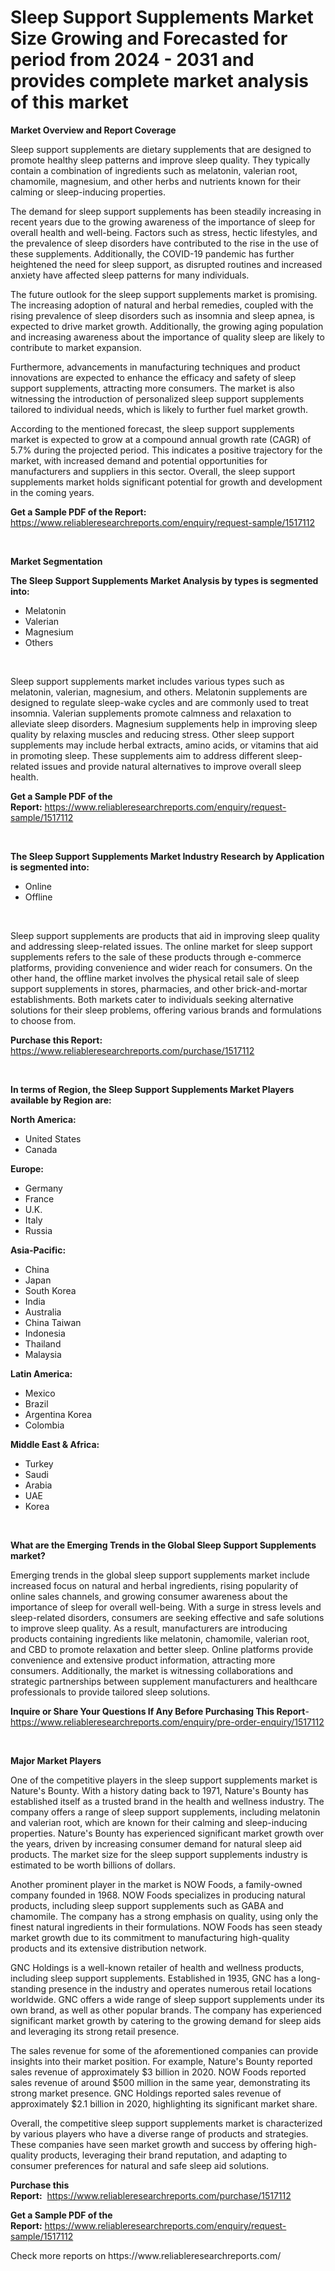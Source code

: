 <p><h1>Sleep Support Supplements Market Size Growing and Forecasted for period from 2024 - 2031 and provides complete market analysis of this market</h1></p><p><strong>Market Overview and Report Coverage</strong></p>
<p><p>Sleep support supplements are dietary supplements that are designed to promote healthy sleep patterns and improve sleep quality. They typically contain a combination of ingredients such as melatonin, valerian root, chamomile, magnesium, and other herbs and nutrients known for their calming or sleep-inducing properties. </p><p>The demand for sleep support supplements has been steadily increasing in recent years due to the growing awareness of the importance of sleep for overall health and well-being. Factors such as stress, hectic lifestyles, and the prevalence of sleep disorders have contributed to the rise in the use of these supplements. Additionally, the COVID-19 pandemic has further heightened the need for sleep support, as disrupted routines and increased anxiety have affected sleep patterns for many individuals.</p><p>The future outlook for the sleep support supplements market is promising. The increasing adoption of natural and herbal remedies, coupled with the rising prevalence of sleep disorders such as insomnia and sleep apnea, is expected to drive market growth. Additionally, the growing aging population and increasing awareness about the importance of quality sleep are likely to contribute to market expansion.</p><p>Furthermore, advancements in manufacturing techniques and product innovations are expected to enhance the efficacy and safety of sleep support supplements, attracting more consumers. The market is also witnessing the introduction of personalized sleep support supplements tailored to individual needs, which is likely to further fuel market growth.</p><p>According to the mentioned forecast, the sleep support supplements market is expected to grow at a compound annual growth rate (CAGR) of 5.7% during the projected period. This indicates a positive trajectory for the market, with increased demand and potential opportunities for manufacturers and suppliers in this sector. Overall, the sleep support supplements market holds significant potential for growth and development in the coming years.</p></p>
<p><strong>Get a Sample PDF of the Report:</strong> <a href="https://www.reliableresearchreports.com/enquiry/request-sample/1517112">https://www.reliableresearchreports.com/enquiry/request-sample/1517112</a></p>
<p>&nbsp;</p>
<p><strong>Market Segmentation</strong></p>
<p><strong>The Sleep Support Supplements Market Analysis by types is segmented into:</strong></p>
<p><ul><li>Melatonin</li><li>Valerian</li><li>Magnesium</li><li>Others</li></ul></p>
<p>&nbsp;</p>
<p><p>Sleep support supplements market includes various types such as melatonin, valerian, magnesium, and others. Melatonin supplements are designed to regulate sleep-wake cycles and are commonly used to treat insomnia. Valerian supplements promote calmness and relaxation to alleviate sleep disorders. Magnesium supplements help in improving sleep quality by relaxing muscles and reducing stress. Other sleep support supplements may include herbal extracts, amino acids, or vitamins that aid in promoting sleep. These supplements aim to address different sleep-related issues and provide natural alternatives to improve overall sleep health.</p></p>
<p><strong>Get a Sample PDF of the Report:</strong>&nbsp;<a href="https://www.reliableresearchreports.com/enquiry/request-sample/1517112">https://www.reliableresearchreports.com/enquiry/request-sample/1517112</a></p>
<p>&nbsp;</p>
<p><strong>The Sleep Support Supplements Market Industry Research by Application is segmented into:</strong></p>
<p><ul><li>Online</li><li>Offline</li></ul></p>
<p>&nbsp;</p>
<p><p>Sleep support supplements are products that aid in improving sleep quality and addressing sleep-related issues. The online market for sleep support supplements refers to the sale of these products through e-commerce platforms, providing convenience and wider reach for consumers. On the other hand, the offline market involves the physical retail sale of sleep support supplements in stores, pharmacies, and other brick-and-mortar establishments. Both markets cater to individuals seeking alternative solutions for their sleep problems, offering various brands and formulations to choose from.</p></p>
<p><strong>Purchase this Report:</strong>&nbsp; <a href="https://www.reliableresearchreports.com/purchase/1517112">https://www.reliableresearchreports.com/purchase/1517112</a></p>
<p>&nbsp;</p>
<p><strong>In terms of Region, the Sleep Support Supplements Market Players available by Region are:</strong></p>
<p>
    <p> <strong> North America: </strong>
        <ul>
            <li>United States</li>
            <li>Canada</li>
        </ul>
        </p> 
    <p> <strong> Europe: </strong>
        <ul>
            <li>Germany</li>
            <li>France</li>
            <li>U.K.</li>
            <li>Italy</li>
            <li>Russia</li>
        </ul>
        </p> 
    <p> <strong> Asia-Pacific: </strong>
        <ul>
            <li>China</li>
            <li>Japan</li>
            <li>South Korea</li>
            <li>India</li>
            <li>Australia</li>
            <li>China Taiwan</li>
            <li>Indonesia</li>
            <li>Thailand</li>
            <li>Malaysia</li>
        </ul>
        </p> 
    <p> <strong> Latin America: </strong>
        <ul>
            <li>Mexico</li>
            <li>Brazil</li>
            <li>Argentina Korea</li>
            <li>Colombia</li>
        </ul>
        </p> 
    <p> <strong> Middle East & Africa: </strong>
        <ul>
            <li>Turkey</li>
            <li>Saudi</li>
            <li>Arabia</li>
            <li>UAE</li>
            <li>Korea</li>
        </ul>
    </p>
    </p>
<p>&nbsp;</p>
<p><strong>What are the Emerging Trends in the Global Sleep Support Supplements market?</strong></p>
<p><p>Emerging trends in the global sleep support supplements market include increased focus on natural and herbal ingredients, rising popularity of online sales channels, and growing consumer awareness about the importance of sleep for overall well-being. With a surge in stress levels and sleep-related disorders, consumers are seeking effective and safe solutions to improve sleep quality. As a result, manufacturers are introducing products containing ingredients like melatonin, chamomile, valerian root, and CBD to promote relaxation and better sleep. Online platforms provide convenience and extensive product information, attracting more consumers. Additionally, the market is witnessing collaborations and strategic partnerships between supplement manufacturers and healthcare professionals to provide tailored sleep solutions.</p></p>
<p><strong>Inquire or Share Your Questions If Any Before Purchasing This Report</strong>- <a href="https://www.reliableresearchreports.com/enquiry/pre-order-enquiry/1517112">https://www.reliableresearchreports.com/enquiry/pre-order-enquiry/1517112</a></p>
<p>&nbsp;</p>
<p><strong>Major Market Players</strong></p>
<p><p>One of the competitive players in the sleep support supplements market is Nature's Bounty. With a history dating back to 1971, Nature's Bounty has established itself as a trusted brand in the health and wellness industry. The company offers a range of sleep support supplements, including melatonin and valerian root, which are known for their calming and sleep-inducing properties. Nature's Bounty has experienced significant market growth over the years, driven by increasing consumer demand for natural sleep aid products. The market size for the sleep support supplements industry is estimated to be worth billions of dollars.</p><p>Another prominent player in the market is NOW Foods, a family-owned company founded in 1968. NOW Foods specializes in producing natural products, including sleep support supplements such as GABA and chamomile. The company has a strong emphasis on quality, using only the finest natural ingredients in their formulations. NOW Foods has seen steady market growth due to its commitment to manufacturing high-quality products and its extensive distribution network.</p><p>GNC Holdings is a well-known retailer of health and wellness products, including sleep support supplements. Established in 1935, GNC has a long-standing presence in the industry and operates numerous retail locations worldwide. GNC offers a wide range of sleep support supplements under its own brand, as well as other popular brands. The company has experienced significant market growth by catering to the growing demand for sleep aids and leveraging its strong retail presence.</p><p>The sales revenue for some of the aforementioned companies can provide insights into their market position. For example, Nature's Bounty reported sales revenue of approximately $3 billion in 2020. NOW Foods reported sales revenue of around $500 million in the same year, demonstrating its strong market presence. GNC Holdings reported sales revenue of approximately $2.1 billion in 2020, highlighting its significant market share.</p><p>Overall, the competitive sleep support supplements market is characterized by various players who have a diverse range of products and strategies. These companies have seen market growth and success by offering high-quality products, leveraging their brand reputation, and adapting to consumer preferences for natural and safe sleep aid solutions.</p></p>
<p><strong>Purchase this Report:</strong>&nbsp;&nbsp;<a href="https://www.reliableresearchreports.com/purchase/1517112">https://www.reliableresearchreports.com/purchase/1517112</a></p>
<p></p>
<p><strong>Get a Sample PDF of the Report:</strong>&nbsp;<a href="https://www.reliableresearchreports.com/enquiry/request-sample/1517112">https://www.reliableresearchreports.com/enquiry/request-sample/1517112</a></p>
<p>Check more reports on https://www.reliableresearchreports.com/</p>